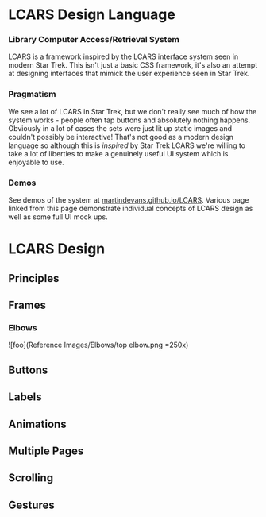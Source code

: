# LCARS Design Language
### Library Computer Access/Retrieval System

LCARS is a framework inspired by the LCARS interface system seen in modern Star Trek. This isn't just a basic CSS framework, it's also an attempt at designing interfaces that mimick the user experience seen in Star Trek.

### Pragmatism

We see a lot of LCARS in Star Trek, but we don't really see much of how the system works - people often tap buttons and absolutely nothing happens. Obviously in a lot of cases the sets were just lit up static images and couldn't possibly be interactive! That's not good as a modern design language so although this is _inspired_ by Star Trek LCARS we're willing to take a lot of liberties to make a genuinely useful UI system which is enjoyable to use.

### Demos

See demos of the system at [martindevans.github.io/LCARS](martindevans.github.io/LCARS). Various page linked from this page demonstrate individual concepts of LCARS design as well as some full UI mock ups.

# LCARS Design

## Principles

## Frames

### Elbows

![foo](Reference Images/Elbows/top elbow.png =250x)

## Buttons

## Labels

## Animations

## Multiple Pages

## Scrolling

## Gestures